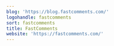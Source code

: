 ```yaml
---
blog: 'https://blog.fastcomments.com/'
logohandle: fastcomments
sort: fastcomments
title: FastComments
website: 'https://fastcomments.com/'
---
```

